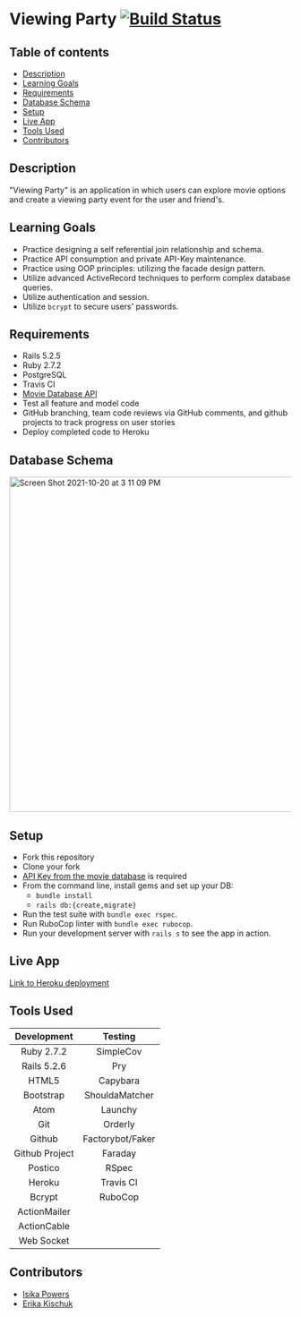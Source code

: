 # Viewing Party [![Build Status](https://app.travis-ci.com/Isikapowers/viewing_party.svg?branch=main)](https://app.travis-ci.com/Isikapowers/viewing_party)

## Table of contents
* [Description](#description)
* [Learning Goals](#learning-goals)
* [Requirements](#requirements)
* [Database Schema](#database-schema)
* [Setup](#setup)
* [Live App](#live-app)
* [Tools Used](#tools-used)
* [Contributors](#contributors)

## Description

"Viewing Party" is an application in which users can explore movie options and create a viewing party event for the user and friend's.

## Learning Goals
- Practice designing a self referential join relationship and schema.
- Practice API consumption and private API-Key maintenance.
- Practice using OOP principles: utilizing the facade design pattern.
- Utilize advanced ActiveRecord techniques to perform complex database queries.
- Utilize authentication and session.
- Utilize `bcrypt` to secure users' passwords.

## Requirements
- Rails 5.2.5
- Ruby 2.7.2
- PostgreSQL
- Travis CI
- [Movie Database API](https://www.themoviedb.org/)
- Test all feature and model code
- GitHub branching, team code reviews via GitHub comments, and github projects to track progress on user stories
- Deploy completed code to Heroku

## Database Schema
<img width="599" alt="Screen Shot 2021-10-20 at 3 11 09 PM" src="https://user-images.githubusercontent.com/72399033/138172813-e892a835-7389-4e37-a70d-247b65ddc249.png">

## Setup
* Fork this repository
* Clone your fork
* [API Key from the movie database](https://developers.themoviedb.org/4/auth/user-authorization-1) is required
* From the command line, install gems and set up your DB:
    * `bundle install`
    * `rails db:{create,migrate}`
* Run the test suite with `bundle exec rspec`.
* Run RuboCop linter with `bundle exec rubocop`.
* Run your development server with `rails s` to see the app in action.

## Live App
[Link to Heroku deployment](https://viewing-party-denver.herokuapp.com)

## Tools Used

| Development    |  Testing             |
| :-------------:| :-------------------:|
| Ruby 2.7.2     | SimpleCov            |
| Rails 5.2.6    | Pry                  |
| HTML5          | Capybara             |
| Bootstrap      | ShouldaMatcher       |
| Atom           | Launchy              |
| Git            | Orderly              |
| Github         | Factorybot/Faker     |
| Github Project | Faraday              |
| Postico        | RSpec                |
| Heroku         | Travis CI            |
| Bcrypt         | RuboCop              |
| ActionMailer   |                      |
| ActionCable    |                      |
| Web Socket     |                      |

## Contributors

- [Isika Powers](https://github.com/Isikapowers/)
- [Erika Kischuk](http://github.com/eakischuk/)
